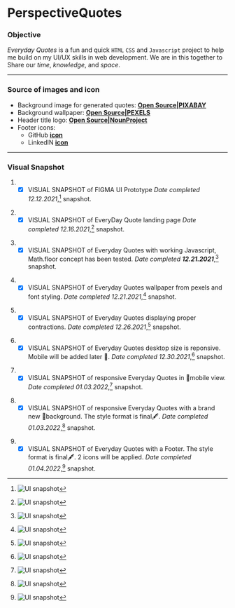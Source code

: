 # PerspectiveQuotes

### Objective

*Everyday Quotes* is a fun and quick <code>HTML</code> <code>CSS</code> and <code>Javascript</code> project to help me build on my UI/UX skills in web development. 
We are in this together to Share our *time*, *knowledge*, and *space*.

---
### Source of images and icon
- Background image for generated quotes: **[Open Source|PIXABAY](https://cdn.pixabay.com/photo/2016/10/29/01/30/abstract-1779589_960_720.png)**
- Background wallpaper: **[Open Source|PEXELS](https://images.pexels.com/photos/6775241/pexels-photo-6775241.jpeg?auto=compress&cs=tinysrgb&dpr=2&h=650&w=940)**
- Header title logo: **[Open Source|NounProject](https://thenounproject.com/icon/yoga-1952180/)**
- Footer icons:
    - GitHub **[icon](https://thenounproject.com/icon/github-4289652/)**
    - LinkedIN **[icon](https://thenounproject.com/icon/linkedin-2045581/)**

---
### Visual Snapshot

1. - [x] VISUAL SNAPSHOT of FIGMA UI Prototype *Date completed 12.12.2021*,[^1] snapshot.
[^1]: ![UI snapshot](https://github.com/TWOdunlami/PerspectiveQuotes/blob/localdev/images/figma.png)
2. - [x] VISUAL SNAPSHOT of EveryDay Quote landing page *Date completed 12.16.2021*,[^2] snapshot.
[^2]: ![UI snapshot](https://github.com/TWOdunlami/PerspectiveQuotes/blob/localdev/images/snapshot12162021.png)
3. - [x] VISUAL SNAPSHOT of Everyday Quotes with working Javascript, Math.floor concept has been tested. *Date completed **12.21.2021***,[^3] snapshot.
[^3]: ![UI snapshot](https://github.com/TWOdunlami/PerspectiveQuotes/blob/localdev/images/snapshot12212021.png)
4. - [x] VISUAL SNAPSHOT of Everyday Quotes wallpaper from pexels and font styling. *Date completed 12.21.2021*,[^4] snapshot.
[^4]: ![UI snapshot](https://github.com/TWOdunlami/PerspectiveQuotes/blob/localdev/images/snapshot12232021.png)
5. - [x] VISUAL SNAPSHOT of Everyday Quotes displaying proper contractions. *Date completed 12.26.2021*,[^5] snapshot.
[^5]: ![UI snapshot](https://github.com/TWOdunlami/PerspectiveQuotes/blob/localdev/images/snapshot12262021.png)
6. - [x] VISUAL SNAPSHOT of Everyday Quotes desktop size is reponsive. Mobile will be added later 🔄. *Date completed 12.30.2021*,[^6] snapshot.
[^6]: ![UI snapshot](https://github.com/TWOdunlami/PerspectiveQuotes/blob/localdev/images/snapshot12302021.png)
7. - [x] VISUAL SNAPSHOT of responsive Everyday Quotes in 📱mobile view. *Date completed 01.03.2022*,[^7] snapshot.
[^7]: ![UI snapshot](https://github.com/TWOdunlami/PerspectiveQuotes/blob/localdev/images/snapshot01032022.png)
8. - [x] VISUAL SNAPSHOT of responsive Everyday Quotes with a brand new 🎨background. The style format is final🖋️. *Date completed 01.03.2022*,[^8] snapshot.
[^8]: ![UI snapshot](https://github.com/TWOdunlami/PerspectiveQuotes/blob/localdev/images/snapshot01032022-2.png)
9. - [x] VISUAL SNAPSHOT of Everyday Quotes with a Footer. The style format is final🖋️. 2 icons will be applied. *Date completed 01.04.2022*,[^9] snapshot.
[^9]: ![UI snapshot](https://github.com/TWOdunlami/PerspectiveQuotes/blob/localdev/images/snapshot01042022.png)